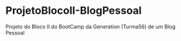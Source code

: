 # ProjetoBlocoII-BlogPessoal
Projeto do Bloco II do BootCamp da Generation (Turma56) de um Blog Pessoal

